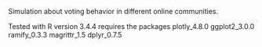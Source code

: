 Simulation about voting behavior in different online communities.

Tested with R version 3.4.4
requires the packages plotly_4.8.0  ggplot2_3.0.0 ramify_0.3.3  magrittr_1.5  dplyr_0.7.5  
